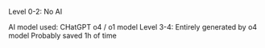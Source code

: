 Level 0-2: No AI

AI model used: CHatGPT o4 / o1 model
Level 3-4: Entirely generated by o4 model
Probably saved 1h of time

